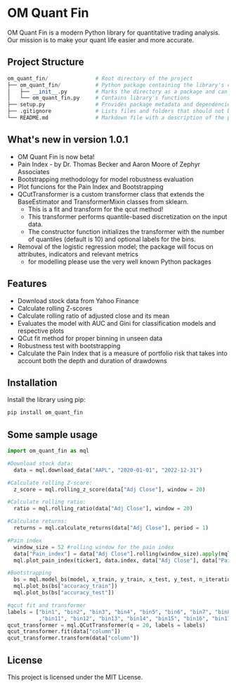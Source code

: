 # OM Quant Fin

OM Quant Fin is a modern Python library for quantitative trading analysis. Our mission is to make your quant life easier and more accurate.

## Project Structure

```python
om_quant_fin/               # Root directory of the project
├── om_quant_fin/           # Python package containing the library's code
│   ├── __init__.py         # Marks the directory as a package and can contain package-level code or imports
│   └── om_quant_fin.py     # Contains library's functions
├── setup.py                # Provides package metadata and dependencies for packaging and distribution
├── .gitignore              # Lists files and folders that should not be tracked by Git
└── README.md               # Markdown file with a description of the project, usage instructions, and other information
```

## What's new in version 1.0.1

- OM Quant Fin is now beta!
- Pain Index - by Dr. Thomas Becker and Aaron Moore of Zephyr Associates
- Bootstrapping methodology for model robustness evaluation
- Plot funcions for the Pain Index and Bootstrapping
- QCutTransformer is a custom transformer class that extends the BaseEstimator and TransformerMixin classes from sklearn.
    - This is a fit and transform for the qcut method!
    - This transformer performs quantile-based discretization on the input data.
    - The constructor function initializes the transformer with the number of quantiles (default is 10)
    and optional labels for the bins.
- Removal of the logistic regression model; the package will focus on attributes, indicators and relevant metrics
    - for modelling please use the very well known Python packages

## Features

- Download stock data from Yahoo Finance
- Calculate rolling Z-scores
- Calculate rolling ratio of adjusted close and its mean
- Evaluates the model with AUC and Gini for classification models and respective plots
- QCut fit method for proper binning in unseen data
- Robustness test with bootstrapping
- Calculate the Pain Index that is a measure of portfolio risk that takes into account both the depth and duration of drawdowns

## Installation

Install the library using pip:

```python
pip install om_quant_fin
```

## Some sample usage

```python
import om_quant_fin as mql

#Download stock data:
  data = mql.download_data("AAPL", "2020-01-01", "2022-12-31")

#Calculate rolling Z-score:
  z_score = mql.rolling_z_score(data["Adj Close"], window = 20)

#Calculate rolling ratio:
  ratio = mql.rolling_ratio(data["Adj Close"], window = 20)

#Calculate returns:
  returns = mql.calculate_returns(data["Adj Close"], period = 1)

#Pain index
  window_size = 52 #rolling window for the pain index
  data["Pain_index"] = data["Adj Close"].rolling(window_size).apply(mql.pain_index, raw = True)
  mql.plot_pain_index(ticker1, data.index, data["Adj Close"], data["Pain_index"])

#Bootstrapping
  bs = mql.model_bs(model, x_train, y_train, x_test, y_test, n_iterations = 1000, range_bs = 0.1)
  mql.plot_bs(bs["accuracy_train"])
  mql.plot_bs(bs["accuracy_test"])

#qcut fit and transformer
labels = ["bin1", "bin2", "bin3", "bin4", "bin5", "bin6", "bin7", "bin8", "bin9", "bin10"
          ,"bin11", "bin12", "bin13", "bin14", "bin15", "bin16", "bin17", "bin18", "bin19", "bin20"]
qcut_transformer = mql.QCutTransformer(q = 20, labels = labels)
qcut_transformer.fit(data["column"])
qcut_transformer.transform(data["column"])
```
## License

This project is licensed under the MIT License.
